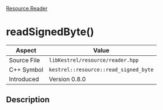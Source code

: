 [Resource.Reader](index)
# readSignedByte()
| Aspect | Value |
| --- | --- |
| Source File | `libKestrel/resource/reader.hpp` |
| C++ Symbol | `kestrel::resource::read_signed_byte` |
| Introduced | Version 0.8.0 |
## Description

